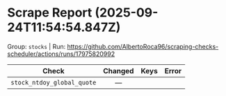 # Scrape Report (2025-09-24T11:54:54.847Z)

Group: `stocks`  |  Run: https://github.com/AlbertoRoca96/scraping-checks-scheduler/actions/runs/17975820992

| Check | Changed | Keys | Error |
|---|:---:|:--|:--|
| `stock_ntdoy_global_quote` | — |  |  |
